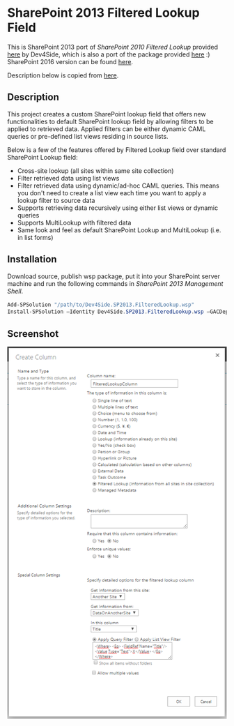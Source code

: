 # SharePoint 2013 Filtered Lookup Field

This is SharePoint 2013 port of *SharePoint 2010 Filtered Lookup* provided [here](http://sp2010filteredlookup.codeplex.com/) by Dev4Side, which is also a port of the package provided [here](http://filteredlookup.codeplex.com/) :) SharePoint 2016 version can be found [here](https://github.com/hasangok/sharepoint-2016-filtered-lookup-field).

Description below is copied from [here](http://filteredlookup.codeplex.com/).

## Description
This project creates a custom SharePoint lookup field that offers new functionalities to default SharePoint lookup field by allowing filters to be applied to retrieved data. Applied filters can be either dynamic CAML queries or pre-defined list views residing in source lists.

Below is a few of the features offered by Filtered Lookup field over standard SharePoint Lookup field:  
* Cross-site lookup (all sites within same site collection)
* Filter retrieved data using list views
* Filter retrieved data using dynamic/ad-hoc CAML queries. This means you don't need to create a list view each time you want to apply a lookup filter to source data
* Supports retrieving data recursively using either list views or dynamic queries
* Supports MultiLookup with filtered data
* Same look and feel as default SharePoint Lookup and MultiLookup (i.e. in list forms)

## Installation
Download source, publish wsp package, put it into your SharePoint server machine and run the following commands in *SharePoint 2013 Management Shell*.
```powershell
Add-SPSolution "/path/to/Dev4Side.SP2013.FilteredLookup.wsp"
Install-SPSolution –Identity Dev4Side.SP2013.FilteredLookup.wsp –GACDeployment
```

## Screenshot
![filtered_lookup_sp2013.png](https://raw.githubusercontent.com/hasangok/sharepoint-2016-filtered-lookup-field/master/filtered_lookup_sp2016.png)
